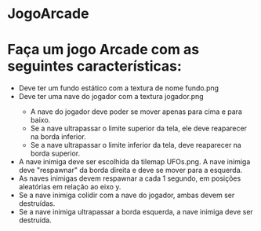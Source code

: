 # JogoArcade
 <h1>Faça um jogo Arcade com as seguintes características:</h1>
  <ul>
    <li>Deve ter um fundo estático com a textura de nome fundo.png </li>
    <li>Deve ter uma nave do jogador com a textura jogador.png </li>
      <ul>
        <li>A nave do jogador deve poder se mover apenas para cima e para baixo.</li> 
        <li>Se a nave ultrapassar o limite superior da tela, ele deve reaparecer na borda inferior.</li>
        <li>Se a nave ultrapassar o limite inferior da tela, deve reaparecer na borda superior.</li> 
      </ul>
    <li>A nave inimiga deve ser escolhida da tilemap UFOs.png. A nave inimiga deve "respawnar" da borda direita e deve se mover para a esquerda.</li>
    <li>As naves inimigas devem respawnar a cada 1 segundo, em posições aleatórias em relação ao eixo y.</li> 
    <li>Se a nave inimiga colidir com a nave do jogador, ambas devem ser destruídas.</li>
    <li>Se a nave inimiga ultrapassar a borda esquerda, a nave inimiga deve ser destruída.</li>

